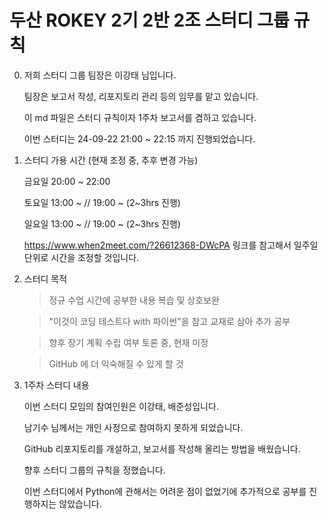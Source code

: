 # 두산 ROKEY 2기 2반 2조 스터디 그룹 규칙

0. 저희 스터디 그룹 팀장은 이강태 님입니다.

	팀장은 보고서 작성, 리포지토리 관리 등의 임무를 맡고 있습니다.

	이 md 파일은 스터디 규칙이자 1주차 보고서를 겸하고 있습니다.

	이번 스터디는 24-09-22 21:00 ~ 22:15 까지 진행되었습니다.

2. 스터디 가용 시간 (현재 조정 중, 추후 변경 가능)

	금요일 20:00 ~ 22:00

	토요일 13:00 ~ // 19:00 ~ (2~3hrs 진행)
	
	일요일 13:00 ~ // 19:00 ~ (2~3hrs 진행)

	https://www.when2meet.com/?26612368-DWcPA 링크를 참고해서 일주일 단위로 시간을 조정할 것입니다.
  
3. 스터디 목적


	> 정규 수업 시간에 공부한 내용 복습 및 상호보완


	> "이것이 코딩 테스트다 with 파이썬"을 참고 교재로 삼아 추가 공부


	> 향후 장기 계획 수립 여부 토론 중, 현재 미정


	> GitHub 에 더 익숙해질 수 있게 할 것
 
4. 1주차 스터디 내용

	이번 스터디 모임의 참여인원은 이강태, 배준성입니다.

	남기수 님께서는 개인 사정으로 참여하지 못하게 되었습니다.

   	GitHub 리포지토리를 개설하고, 보고서를 작성해 올리는 방법을 배웠습니다.
   
   	향후 스터디 그룹의 규칙을 정했습니다.
   
   	이번 스터디에서 Python에 관해서는 어려운 점이 없었기에 추가적으로 공부를 진행하지는 않았습니다.
   	
